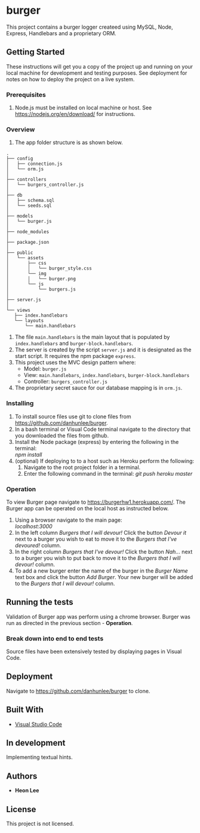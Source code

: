 # burger

This project contains a burger logger createed using MySQL, Node, Express, Handlebars and a proprietary ORM. 

## Getting Started

These instructions will get you a copy of the project up and running on your local machine for development and testing purposes. See deployment for notes on how to deploy the project on a live system.

### Prerequisites
1. Node.js must be installed on local machine or host. See https://nodejs.org/en/download/ for instructions.
  
### Overview
1. The app folder structure is as shown below.

 ```
.
├── config
│   ├── connection.js
│   └── orm.js
│ 
├── controllers
│   └── burgers_controller.js
│
├── db
│   ├── schema.sql
│   └── seeds.sql
│
├── models
│   └── burger.js
│ 
├── node_modules
│ 
├── package.json
│
├── public
│   └── assets
│       ├── css
│       │   └── burger_style.css
│       └── img
│       │   └── burger.png
│       └── js   
│           └── burgers.js
│
├── server.js
│
└── views
    ├── index.handlebars
    └── layouts
        └── main.handlebars
```


1. The file `main.handlebars` is the main layout that is populated by `index.handlebars` and `burger-block.handlebars`.
2. The server is created by the script `server.js` and it is designated as the start script. It requires the npm package `express`.
3. This project uses the MVC design pattern where:
   * Model: `burger.js`
   * View:  `main.handlebars`, `index.handlebars`, `burger-block.handlebars`
   * Controller: `burgers_controller.js`
4. The proprietary secret sauce for our database mapping is in `orm.js`.


### Installing

1. To install source files use git to clone files from https://github.com/danhunlee/burger.
2. In a bash terminal or Visual Code terminal navigate to the directory that you downloaded the files from github.
3. Install the Node package (express) by entering the following in the terminal:   
    *npm install* 
4. (optional) If deploying to to a host such as Heroku perform the following:
   1. Navigate to the root project folder in a terminal.
   2. Enter the following command in the terminal:
   *git push heroku master*

### Operation
To view Burger page navigate to https://burgerhw1.herokuapp.com/.
The Burger app can be operated on the local host as instructed below.
1. Using a browser navigate to the main page:   
    *localhost:3000*  
2. In the left column *Burgers that I will devour!* Click the button *Devour it* next to a burger you wish to eat to move it to the *Burgers that I've devoured!* column.  
3. In the right column *Burgers that I've devour!* Click the button *Nah...* next to a burger you wish to put back to move it to the *Burgers that I will devour!* column. 
4. To add a new burger enter the name of the burger in the *Burger Name* text box and click the button *Add Burger*. Your new burger will be added to the *Burgers that I will devour!* column. 


## Running the tests

Validation of Burger app was perform using a chrome browser. Burger was run as directed in the previous section - **Operation**.  

### Break down into end to end tests

Source files have been extensively tested by displaying pages in Visual Code.

## Deployment

Navigate to https://github.com/danhunlee/burger to clone.

## Built With

* [Visual Studio Code](https://code.visualstudio.com/)

## In development
Implementing textual hints.

## Authors

* **Heon Lee**

## License

This project is not licensed.

